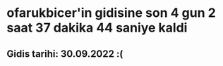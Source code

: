 # ofarukbicer'in gidisine son 4 gun 2 saat 37 dakika 44 saniye kaldi

## Gidis tarihi: 30.09.2022 :(
